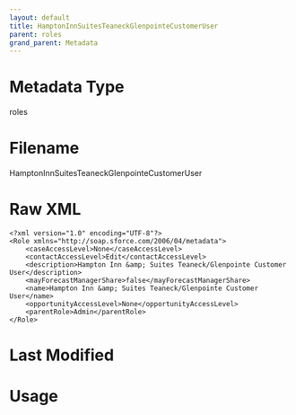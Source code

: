 ```yaml
---
layout: default
title: HamptonInnSuitesTeaneckGlenpointeCustomerUser
parent: roles
grand_parent: Metadata
---
```

# Metadata Type
roles


# Filename 
HamptonInnSuitesTeaneckGlenpointeCustomerUser


# Raw XML
```
<?xml version="1.0" encoding="UTF-8"?>
<Role xmlns="http://soap.sforce.com/2006/04/metadata">
    <caseAccessLevel>None</caseAccessLevel>
    <contactAccessLevel>Edit</contactAccessLevel>
    <description>Hampton Inn &amp; Suites Teaneck/Glenpointe Customer User</description>
    <mayForecastManagerShare>false</mayForecastManagerShare>
    <name>Hampton Inn &amp; Suites Teaneck/Glenpointe Customer User</name>
    <opportunityAccessLevel>None</opportunityAccessLevel>
    <parentRole>Admin</parentRole>
</Role>
```


# Last Modified


# Usage
